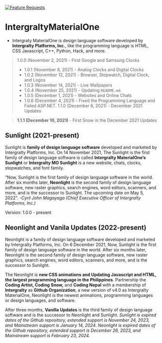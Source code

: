 [![Feature Requests](https://img.shields.io/github/issues/Intergralty/IntergraltyMaterialOne)](https://github.com/microsoft/vscode/issues?q=is%3Aopen+is%3Aissue+label%3Afeature-request+sort%3Areactions-%2B1-desc)
# IntergraltyMaterialOne

* Intergraty MaterialOne is design language software developed by **Intergralty Platforms, Inc.**, like the programming language is HTML, CSS Javascript, C++, Python, Hack, and more.

> 1.0.0 (November 2, 2021) - First Google and Samsung Clocks
> * 1.0.1 (November 8, 2021) - Analog Clocks and Digital Clocks
> * 1.0.2 (November 12, 2021) - Browser, Stopwatch, Digital Clock, and Logos
> * 1.0.3 (November 14, 2021) - Live Wallpapers
> * 1.0.4 (November 25, 2021) - Updating `README.md`.
> * 1.0.5 (December 1, 2021) - Websites and Online Chats
> * 1.0.6 (December 4, 2021) - Fixed the Programming Language and Failed ASP.NET.
> 1.1.0 (December 6, 2021) - December 2021 Updates

> **1.1.1 (December 10, 2021)** - First Snow in the December 2021 Updates

## Sunlight (2021-present)
Sunlight is **family of design language software** developed and marketed by Intergralty Platforms, Inc. On 14 November 2021, The Sunlight is the first family of design language software is called **Intergralty MaterialOne’s Sunlight** or **Intergralty MO Sunlight** is a new website, chats, clocks, stopwatches, and font family.

“Now, Sunlight is the first family of design language software in the world. After six months later, **Neonlight** is the second family of design language software, new raster graphics, search engines, word editors, scanners, and more, and is the successor to Sunlight. The upcoming date on May 5, 2022”. *-Cyril John Magayaga (Chief Executive Officer of Intergralty Platforms, Inc.)*

Version: 1.0.0 - present
## Neonlight and Vanila Updates (2022-present)
Neonlight is a family of design language software developed and marketed by Intergralty Platforms, Inc. On 6 December 2021, Now, Sunlight is the first family of design language software in the world. After six months later, Neonlight is the second family of design language software, new raster graphics, search engines, word editors, scanners, and more, and is the successor to Sunlight. 

The Neonlight is **new CSS animations and Updating Javascript and HTML, the largest programming language in the Philippines**. Partnership the **Coding Artist, Coding Snow,** and **Coding Nepal** with a membership of **Intergralty** as **Github Organization**, a new version of v4.0 as Intergralty MaterialOne, Neonlight is the newest animations, programming languages or design languages, and software.

After three months, **Vanilla Updates** is the third family of design language software and is the successor to Neonlight and Sunlight. *Sunlight is expired dates of the Github repository, extended support is November 24, 2023, and Mainstream support is January 14, 2024*. *Neonlight is expired dates of the Github repository, extended support is December 26, 2023, and Mainstream support is February 23, 2024.*
